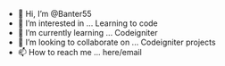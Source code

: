 - 👋 Hi, I’m @Banter55
- 👀 I’m interested in ... Learning to code   
- 🌱 I’m currently learning ... Codeigniter
- 💞️ I’m looking to collaborate on ... Codeigniter projects
- 📫 How to reach me ... here/email

<!---
Banter55/Banter55 is a ✨ special ✨ repository because its `README.md` (this file) appears on your GitHub profile.
You can click the Preview link to take a look at your changes.
--->
